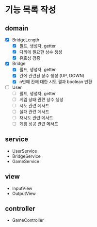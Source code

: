 # 기능 목록 작성

## domain
- [x] BridgeLength
    - [x] 필드, 생성자, getter
    - [x] 다리에 필요한 상수 생성
    - [x] 유효성 검증
- [x] Bridge
    - [x] 필드, 생성자, getter
    - [x] 칸에 관련된 상수 생성 (UP, DOWN)
    - [x] n번째 칸에 대한 시도 결과 boolean 반환
- [ ] User
    - [ ] 필드, 생성자, getter
    - [ ] 게임 상태 관련 상수 생성
    - [ ] 시도 관련 메서드
    - [ ] 실패 관련 메서드
    - [ ] 재시도 관련 메서드
    - [ ] 게임 성공 관련 메서드

## service
- UserService
- BridgeService
- GameService

## view
- InputView
- OutputView

## controller
- GameController